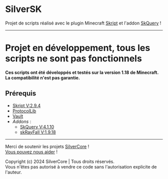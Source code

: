 # SilverSK
Projet de scripts réalisé avec le plugin Minecraft [Skript](https://skript-mc.fr/) et l'addon [SkQuery](https://www.spigotmc.org/resources/skquery-1-13-1-19.36631/) !

---
# Projet en développement, tous les scripts ne sont pas fonctionnels
**Ces scripts ont été développés et testés sur la version 1.18 de Minecraft.**
**La compatibilité n'est pas garantie.**

## Prérequis
- [Skript V:2.9.4](https://github.com/SkriptLang/Skript/releases/tag/2.9.4)
- [ProtocolLib](https://www.spigotmc.org/resources/protocollib.1997/)
- [Vault](https://www.spigotmc.org/resources/vault.34315/)
- *Addons* :
  - [SkQuery V:4.1.10](https://github.com/SkQuery/SkQuery/releases/tag/4.1.10)
  - [skRayFall V:1.9.18](https://dev.bukkit.org/projects/skrayfall/files/2767324)


---
Merci de soutenir les projets [SilverCore](https://core.silverdium.fr) !<br>
[Vous pouvez nous aider](https://tipeee.com/silverdium) !<br>

Copyright (c) 2024 SilverCore | Tous droits réservés.<br>
Vous n'êtes pas autorisé à vendre ce code sans l'autorisation explicite de l'auteur.
